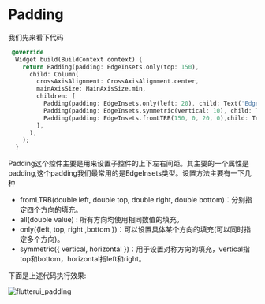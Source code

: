 # Padding

我们先来看下代码

```dart
 @override
  Widget build(BuildContext context) {
    return Padding(padding: EdgeInsets.only(top: 150),
      child: Column(
        crossAxisAlignment: CrossAxisAlignment.center,
        mainAxisSize: MainAxisSize.min,
        children: [
          Padding(padding: EdgeInsets.only(left: 20), child: Text('EdgeInsets.only(left: 20)', style: TextStyle(fontSize: 14),),),
          Padding(padding: EdgeInsets.symmetric(vertical: 10), child: Text('EdgeInsets.symmetric(vertical: 10)', style: TextStyle(fontSize: 14)),),
          Padding(padding: EdgeInsets.fromLTRB(150, 0, 20, 0),child: Text('EdgeInsets.fromLTRB(20, 0, 20, 0)', style: TextStyle(fontSize: 14)),)
        ],
      ),
    );
  }
```

Padding这个控件主要是用来设置子控件的上下左右间距。其主要的一个属性是padding,这个padding我们最常用的是EdgeInsets类型。设置方法主要有一下几种

- fromLTRB(double left, double top, double right, double bottom)：分别指定四个方向的填充。
- all(double value) : 所有方向均使用相同数值的填充。
- only({left, top, right ,bottom })：可以设置具体某个方向的填充(可以同时指定多个方向)。
- symmetric({ vertical, horizontal })：用于设置对称方向的填充，vertical指top和bottom，horizontal指left和right。

下面是上述代码执行效果:

![flutterui_padding]()